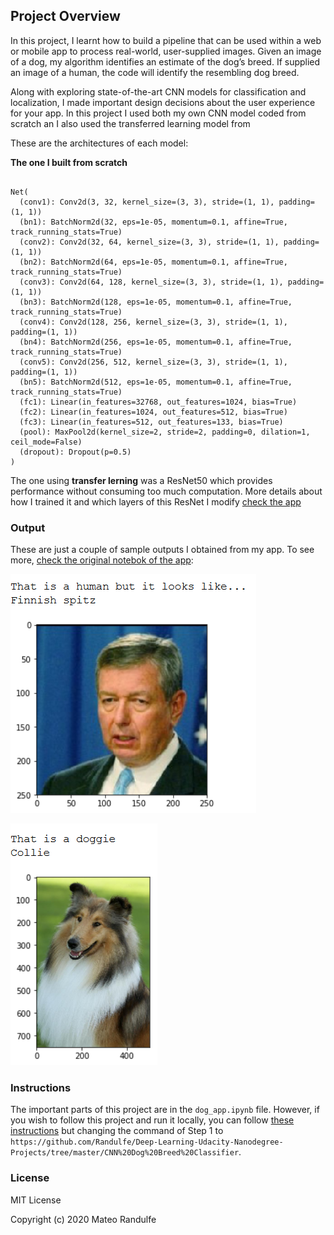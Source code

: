 [//]: # (Image References)

[image1]: ./images/sample_dog_output.png "Sample Output"
[image2]: ./images/vgg16_model.png "VGG-16 Model Layers"
[image3]: ./images/vgg16_model_draw.png "VGG16 Model Figure"


## Project Overview

In this project, I learnt how to build a pipeline that can be used within a web or mobile app to process real-world, user-supplied images.  Given an image of a dog, my algorithm identifies an estimate of the dog’s breed.  If supplied an image of a human, the code will identify the resembling dog breed.  

Along with exploring state-of-the-art CNN models for classification and localization, I made important design decisions about the user experience for your app. In this project I used both my own CNN model coded from scratch an I also used the transferred learning model from 

These are the architectures of each model:

**The one I built from scratch**

```

Net(
  (conv1): Conv2d(3, 32, kernel_size=(3, 3), stride=(1, 1), padding=(1, 1))
  (bn1): BatchNorm2d(32, eps=1e-05, momentum=0.1, affine=True, track_running_stats=True)
  (conv2): Conv2d(32, 64, kernel_size=(3, 3), stride=(1, 1), padding=(1, 1))
  (bn2): BatchNorm2d(64, eps=1e-05, momentum=0.1, affine=True, track_running_stats=True)
  (conv3): Conv2d(64, 128, kernel_size=(3, 3), stride=(1, 1), padding=(1, 1))
  (bn3): BatchNorm2d(128, eps=1e-05, momentum=0.1, affine=True, track_running_stats=True)
  (conv4): Conv2d(128, 256, kernel_size=(3, 3), stride=(1, 1), padding=(1, 1))
  (bn4): BatchNorm2d(256, eps=1e-05, momentum=0.1, affine=True, track_running_stats=True)
  (conv5): Conv2d(256, 512, kernel_size=(3, 3), stride=(1, 1), padding=(1, 1))
  (bn5): BatchNorm2d(512, eps=1e-05, momentum=0.1, affine=True, track_running_stats=True)
  (fc1): Linear(in_features=32768, out_features=1024, bias=True)
  (fc2): Linear(in_features=1024, out_features=512, bias=True)
  (fc3): Linear(in_features=512, out_features=133, bias=True)
  (pool): MaxPool2d(kernel_size=2, stride=2, padding=0, dilation=1, ceil_mode=False)
  (dropout): Dropout(p=0.5)
)
```

The one using **transfer lerning** was a ResNet50 which provides performance without consuming too much computation. More details about how I trained it and which layers of this ResNet I modify [check the app](https://github.com/Randulfe/Deep-Learning-Udacity-Nanodegree-Projects/blob/master/CNN%20Dog%20Breed%20Classifier/dog_app.ipynb)

### Output

These are just a couple of sample outputs I obtained from my app. To see more, [check the original notebok of the app](https://github.com/Randulfe/Deep-Learning-Udacity-Nanodegree-Projects/blob/master/CNN%20Dog%20Breed%20Classifier/dog_app.ipynb): 

![image of human](https://github.com/Randulfe/Deep-Learning-Udacity-Nanodegree-Projects/blob/master/CNN%20Dog%20Breed%20Classifier/Screenshot_2020-07-08%20dog_app.png)

![image of dog, breed collie](https://github.com/Randulfe/Deep-Learning-Udacity-Nanodegree-Projects/blob/master/CNN%20Dog%20Breed%20Classifier/Screenshot_2020-07-08%20dosg_app.png)


### Instructions

The important parts of this project are in the `dog_app.ipynb` file. However, if you wish to follow this project and run it locally, you can follow [these instructions](https://github.com/Randulfe/Deep-Learning-Udacity-Nanodegree-Projects/tree/master/Bike%20Sharing%20Patterns%20Neural%20Network%20for%20Nanodegree#instructions) but changing the command of Step 1 to `https://github.com/Randulfe/Deep-Learning-Udacity-Nanodegree-Projects/tree/master/CNN%20Dog%20Breed%20Classifier`. 

### License

MIT License

Copyright (c) 2020 Mateo Randulfe




